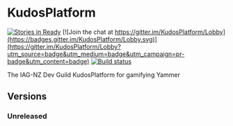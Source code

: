# KudosPlatform

[![Stories in Ready](https://badge.waffle.io/IAG-NZ/KudosPlatform.png?label=ready&title=Ready)](https://waffle.io/IAG-NZ/KudosPlatform)
[![Join the chat at https://gitter.im/KudosPlatform/Lobby](https://badges.gitter.im/KudosPlatform/Lobby.svg)](https://gitter.im/KudosPlatform/Lobby?utm_source=badge&utm_medium=badge&utm_campaign=pr-badge&utm_content=badge)
[![Build status](https://ci.appveyor.com/api/projects/status/n234885s6cgmeb45/branch/master?svg=true)](https://ci.appveyor.com/project/IAG-NZ/kudosplatform/branch/master)

The IAG-NZ Dev Guild KudosPlatform for gamifying Yammer


## Versions

### Unreleased
